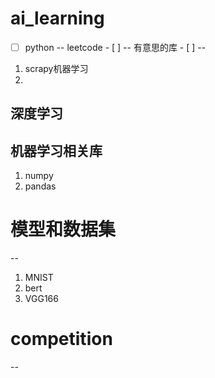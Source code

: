 # ai_learning

- [ ] python 
--
leetcode - [ ]
--
有意思的库 - [ ]
 --
 1. scrapy机器学习
 2. 
深度学习
--
机器学习相关库
--
1. numpy
2. pandas
# 模型和数据集
--
1. MNIST
2. bert
3. VGG166
# competition
--
